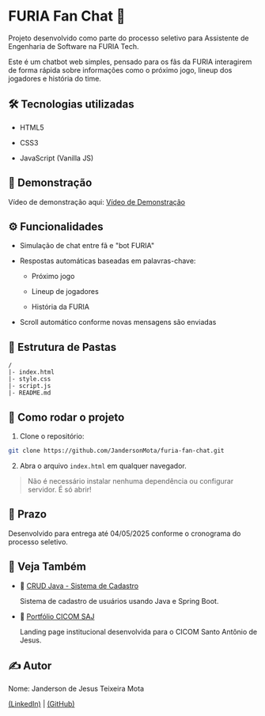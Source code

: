 # FURIA Fan Chat 💬
Projeto desenvolvido como parte do processo seletivo para Assistente de Engenharia de Software na FURIA Tech.

Este é um chatbot web simples, pensado para os fãs da FURIA interagirem de forma rápida sobre informações como o próximo jogo, lineup dos jogadores e história do time.

## 🛠️ Tecnologias utilizadas
- HTML5

- CSS3

- JavaScript (Vanilla JS)

## 📸 Demonstração
<!-- Adicionar um gif ou print -->

Vídeo de demonstração aqui: [Vídeo de Demonstração]()

## ⚙️ Funcionalidades
- Simulação de chat entre fã e "bot FURIA"

- Respostas automáticas baseadas em palavras-chave:

  - Próximo jogo

  - Lineup de jogadores

  - História da FURIA

- Scroll automático conforme novas mensagens são enviadas

## 📂 Estrutura de Pastas
``` pgsql
/
|- index.html
|- style.css
|- script.js
|- README.md
```

## 🚀 Como rodar o projeto
1. Clone o repositório:

```bash
git clone https://github.com/JandersonMota/furia-fan-chat.git
```

2. Abra o arquivo `index.html` em qualquer navegador.

> Não é necessário instalar nenhuma dependência ou configurar servidor. É só abrir!

## 📅 Prazo
Desenvolvido para entrega até 04/05/2025 conforme o cronograma do processo seletivo.

## 🔗 Veja Também

- 📂 [CRUD Java - Sistema de Cadastro](https://github.com/JandersonMota/crud-java)

  Sistema de cadastro de usuários usando Java e Spring Boot.
  
- 📂 [Portfólio CICOM SAJ](https://github.com/JandersonMota/portfolio-cicom-saj)

  Landing page institucional desenvolvida para o CICOM Santo Antônio de Jesus.

## ✍️ Autor
Nome: Janderson de Jesus Teixeira Mota

[(LinkedIn)](https://www.linkedin.com/in/janderson-mota-5415b69a/) | [(GitHub)](https://github.com/JandersonMota/)
